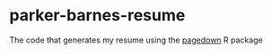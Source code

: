 # parker-barnes-resume

The code that generates my resume using the [pagedown](https://github.com/rstudio/pagedown) R package
